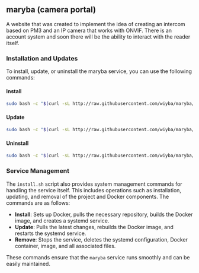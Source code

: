 ## maryba (camera portal)
A website that was created to implement the idea of creating an intercom based on PM3 and an IP camera that works with ONVIF.
There is an account system and soon there will be the ability to interact with the reader itself.

### Installation and Updates
To install, update, or uninstall the maryba service, you can use the following commands:

#### Install

```sh
sudo bash -c "$(curl -sL http://raw.githubusercontent.com/wiyba/maryba/main/install.sh)" @ install
```

#### Update
```sh
sudo bash -c "$(curl -sL http://raw.githubusercontent.com/wiyba/maryba/main/install.sh)" @ update
```

#### Uninstall
```sh
sudo bash -c "$(curl -sL http://raw.githubusercontent.com/wiyba/maryba/main/install.sh)" @ uninstall
```

### Service Management
The `install.sh` script also provides system management commands for handling the service itself. This includes operations such as installation, updating, and removal of the project and Docker components. The commands are as follows:

- **Install**: Sets up Docker, pulls the necessary repository, builds the Docker image, and creates a systemd service.
- **Update**: Pulls the latest changes, rebuilds the Docker image, and restarts the systemd service.
- **Remove**: Stops the service, deletes the systemd configuration, Docker container, image, and all associated files.

These commands ensure that the `maryba` service runs smoothly and can be easily maintained.